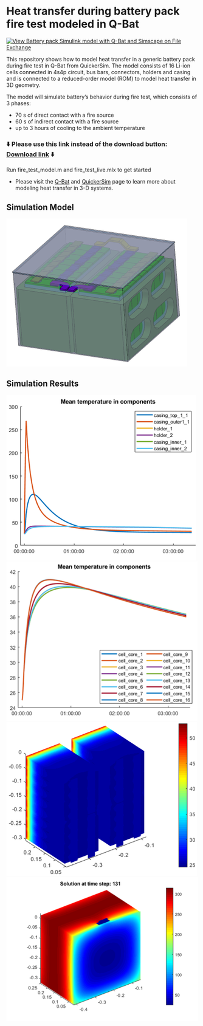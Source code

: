 # Heat transfer during battery pack fire test modeled in Q-Bat 
[![View Battery pack Simulink model with Q-Bat and Simscape on File Exchange](https://www.mathworks.com/matlabcentral/images/matlab-file-exchange.svg)](https://www.mathworks.com/matlabcentral/fileexchange/)

This repository shows how to model heat transfer in a generic battery pack during fire test in Q-Bat from QuickerSim. The model consists of 16 Li-ion cells connected in 4s4p circuit, bus bars, connectors, holders and casing and is connected to a reduced-order model (ROM) to model heat transfer in 3D geometry.

The model will simulate battery’s behavior during fire test, which consists of 3 phases:
*	70 s of direct contact with a fire source
*	60 s of indirect contact with a fire source
*	up to 3 hours of cooling to the ambient temperature

### :arrow_down: Please use this link instead of the download button: [Download link]() :arrow_down:


Run fire_test_model.m and fire_test_live.mlx to get started 
* Please visit the [Q-Bat](https://www.mathworks.com/products/connections/product_detail/quickersim-q-bat.html) and [QuickerSim](https://emobility.quickersim.com/) 
page to learn more about modeling heat transfer in 3-D systems.

## **Simulation Model**
![](images/battery_pack_geometry.png)

## **Simulation Results**
![](images/mean_temperature_components.png)
![](images/mean_temperature_cells.png)
![](images/solution_temperature_field_v1.png)
![](images/solution_temperature_field_v2.png)
